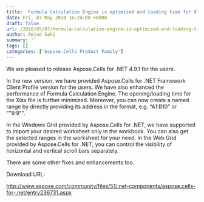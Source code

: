 ```yaml
---
title: 'Formula Calculation Engine is optimized and loading time for Xlsx is improved in Aspose.Cells for .NET 4.9.1'
date: Fri, 07 May 2010 16:24:00 +0000
draft: false
url: /2010/05/07/formula-calculation-engine-is-optimized-and-loading-time-for-xlsx-is-improved-in-aspose-cells-for-net-4-9-1/
author: Amjad Sahi
summary: ''
tags: []
categories: ['Aspose.Cells Product Family']
---
```


We are pleased to release Aspose.Cells for .NET 4.9.1 for the users.

In the new version, we have provided Aspose.Cells for .NET Framework Client Profile version for the users. We have also enhanced the performance of Formula Calculation Engine. The opening/loading time for the Xlsx file is further minimized. Moreover, you can now create a named range by directly providing its address in the format, e.g. “A1:B10” or “"$9:$9"”. 

In the Windows Grid provided by Aspose.Cells for .NET, we have supported to import your desired worksheet only in the workbook. You can also get the selected ranges in the worksheet for your need. In the Web Grid provided by Aspose.Cells for .NET, you can control the visibility of horizontal and vertical scroll bars separately.

There are some other fixes and enhancements too.

Download URL:

http://www.aspose.com/community/files/51/.net-components/aspose.cells-for-.net/entry236731.aspx








